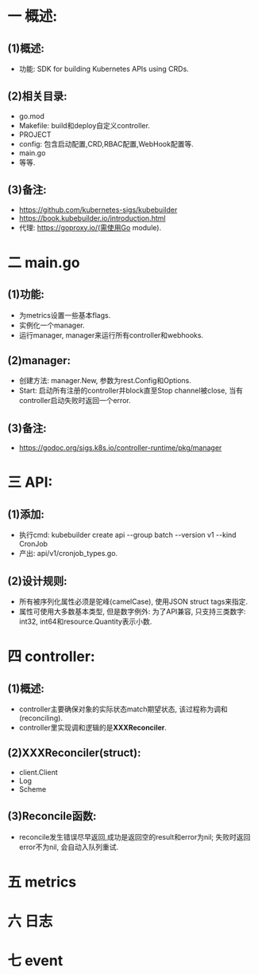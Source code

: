 # 一 概述:
## (1)概述:
- 功能: SDK for building Kubernetes APIs using CRDs.

## (2)相关目录:
- go.mod
- Makefile: build和deploy自定义controller.
- PROJECT
- config: 包含启动配置,CRD,RBAC配置,WebHook配置等.
- main.go
- 等等.

## (3)备注:
- https://github.com/kubernetes-sigs/kubebuilder
- https://book.kubebuilder.io/introduction.html
- 代理: https://goproxy.io/(需使用Go module).

# 二 main.go
## (1)功能:
- 为metrics设置一些基本flags.
- 实例化一个manager.
- 运行manager, manager来运行所有controller和webhooks.

## (2)manager:
- 创建方法: manager.New, 参数为rest.Config和Options.
- Start: 启动所有注册的controller并block直至Stop channel被close, 当有controller启动失败时返回一个error.

## (3)备注:
- https://godoc.org/sigs.k8s.io/controller-runtime/pkg/manager

# 三 API:
## (1)添加:
- 执行cmd: kubebuilder create api --group batch --version v1 --kind CronJob
- 产出: api/v1/cronjob_types.go.

## (2)设计规则:
- 所有被序列化属性必须是驼峰(camelCase), 使用JSON struct tags来指定.
- 属性可使用大多数基本类型, 但是数字例外: 为了API兼容, 只支持三类数字: int32, int64和resource.Quantity表示小数.

# 四 controller:
## (1)概述:
- controller主要确保对象的实际状态match期望状态, 该过程称为调和(reconciling).
- controller里实现调和逻辑的是**XXXReconciler**.

## (2)XXXReconciler(struct):
- client.Client
- Log
- Scheme

## (3)Reconcile函数:
- reconcile发生错误尽早返回,成功是返回空的result和error为nil; 失败时返回error不为nil, 会自动入队列重试.

# 五 metrics

# 六 日志

# 七 event
